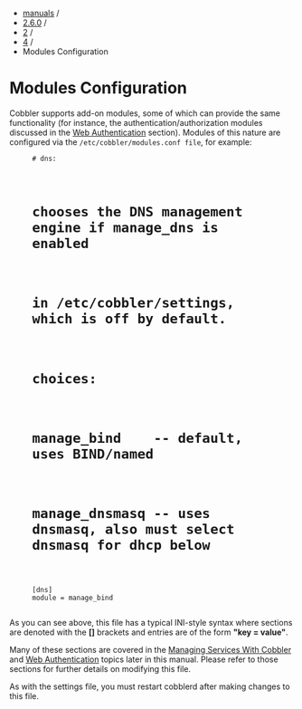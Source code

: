 
<!-- begin content -->

<div id="wrap" class="container">
 <div class="row">
  <div class="span8">
<ul class="breadcrumb"><li><a href="/manuals">manuals</a> <span class="divider">/</span></li><li><a href="/manuals/2.6.0">2.6.0</a> <span class="divider">/</span></li><li><a href="/manuals/2.6.0/2_-_Installing_Cobbler.html">2</a> <span class="divider">/</span></li><li><a href="/manuals/2.6.0/2/4_-_Configuration_Files.html">4</a> <span class="divider">/</span></li><li class="active">Modules Configuration</li></ul>
   <h1>Modules Configuration</h1>
<p>Cobbler supports add-on modules, some of which can provide the same functionality (for instance, the authentication/authorization modules discussed in the <a href="/manuals/2.6.0/5/2_-_Web_Authentication.html">Web Authentication</a> section). Modules of this nature are configured via the <code>/etc/cobbler/modules.conf file</code>, for example:</p>

<p><figure class="highlight"><pre><code class="language-ini" data-lang="ini"># dns:</p>

<h1>chooses the DNS management engine if manage_dns is enabled</h1>

<h1>in /etc/cobbler/settings, which is off by default.</h1>

<h1>choices:</h1>

<h1>manage_bind    -- default, uses BIND/named</h1>

<h1>manage_dnsmasq -- uses dnsmasq, also must select dnsmasq for dhcp below</h1>

<p>[dns]
module = manage_bind</code></pre></figure></p>

<p>As you can see above, this file has a typical INI-style syntax where sections are denoted with the <strong>[]</strong> brackets and entries are of the form <strong>"key = value"</strong>.</p>

<p>Many of these sections are covered in the <a href="/manuals/2.6.0/3/4_-_Managing_Services_With_Cobbler.html">Managing Services With Cobbler</a> and <a href="/manuals/2.6.0/5/2_-_Web_Authentication.html">Web Authentication</a> topics later in this manual. Please refer to those sections for further details on modifying this file.</p>

<p>As with the settings file, you must restart cobblerd after making changes to this file.</p>
